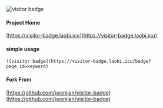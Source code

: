![visitor badge](https://visitor-badge.laobi.icu/badge?page_id=jwenjian.visitor-badge)

#### Project Home
[https://visitor-badge.laobi.icu](https://visitor-badge.laobi.icu)

#### simple usage
```
![visitor badge](https://visitor-badge.laobi.icu/badge?page_id=keyword)
```
#### Fork From
[https://github.com/jwenjian/visitor-badge](https://github.com/jwenjian/visitor-badge)
